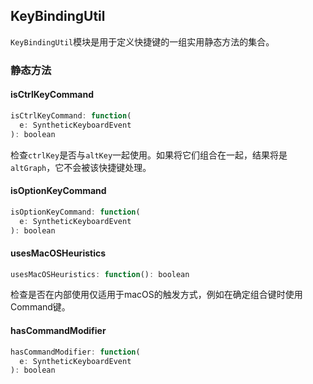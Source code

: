 ## KeyBindingUtil

`KeyBindingUtil`模块是用于定义快捷键的一组实用静态方法的集合。

### 静态方法

#### isCtrlKeyCommand

```js
isCtrlKeyCommand: function(
  e: SyntheticKeyboardEvent
): boolean
```

检查`ctrlKey`是否与`altKey`一起使用。如果将它们组合在一起，结果将是`altGraph`，它不会被该快捷键处理。

#### isOptionKeyCommand

```js
isOptionKeyCommand: function(
  e: SyntheticKeyboardEvent
): boolean
```

#### usesMacOSHeuristics

```js
usesMacOSHeuristics: function(): boolean
```

检查是否在内部使用仅适用于macOS的触发方式，例如在确定组合键时使用Command键。

#### hasCommandModifier

```js
hasCommandModifier: function(
  e: SyntheticKeyboardEvent
): boolean
```



